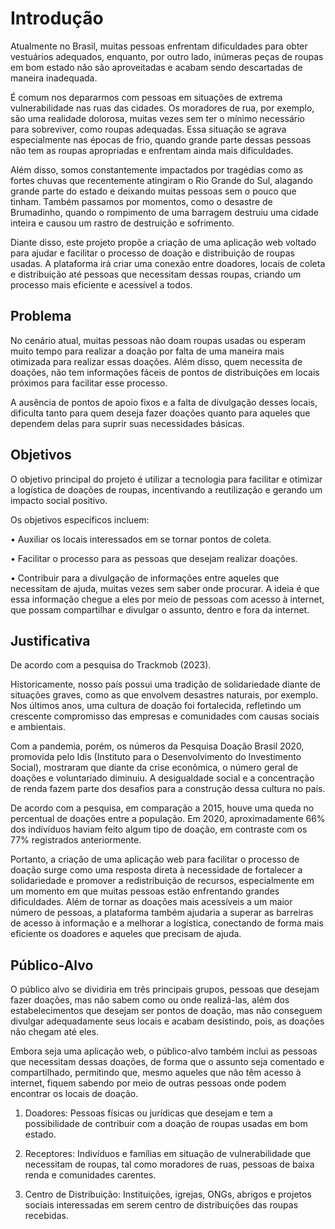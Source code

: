 # Introdução

Atualmente no Brasil, muitas pessoas enfrentam dificuldades para obter vestuários adequados, enquanto, por outro lado, inúmeras peças de roupas em bom estado não são aproveitadas e acabam sendo descartadas de maneira inadequada.

É comum nos depararmos com pessoas em situações de extrema vulnerabilidade nas ruas das cidades. Os moradores de rua, por exemplo, são uma realidade dolorosa, muitas vezes sem ter o mínimo necessário para sobreviver, como roupas adequadas. Essa situação se agrava especialmente nas épocas de frio, quando grande parte dessas pessoas não tem as roupas apropriadas e enfrentam ainda mais dificuldades.

Além disso, somos constantemente impactados por tragédias como as fortes chuvas que recentemente atingiram o Rio Grande do Sul, alagando grande parte do estado e deixando muitas pessoas sem o pouco que tinham. Também passamos por momentos, como o desastre de Brumadinho, quando o rompimento de uma barragem destruiu uma cidade inteira e causou um rastro de destruição e sofrimento.

Diante disso, este projeto propõe a criação de uma aplicação web voltado para ajudar e facilitar o processo de doação e distribuição de roupas usadas. A plataforma irá criar uma conexão entre doadores, locais de coleta e distribuição até pessoas que necessitam dessas roupas, criando um processo mais eficiente e acessível a todos.

## Problema

No cenário atual, muitas pessoas não doam roupas usadas ou esperam muito tempo para realizar a doação por falta de uma maneira mais otimizada para realizar essas doações. Além disso, quem necessita de doações, não tem informações fáceis de pontos de distribuições em locais próximos para facilitar esse processo.

A ausência de pontos de apoio fixos e a falta de divulgação desses locais, dificulta tanto para quem deseja fazer doações quanto para aqueles que dependem delas para suprir suas necessidades básicas.


## Objetivos

O objetivo principal do projeto é utilizar a tecnologia para facilitar e otimizar a logística de doações de roupas, incentivando a reutilização e gerando um impacto social positivo.

Os objetivos específicos incluem:

• Auxiliar os locais interessados em se tornar pontos de coleta.

• Facilitar o processo para as pessoas que desejam realizar doações.

• Contribuir para a divulgação de informações entre aqueles que necessitam de ajuda, muitas vezes sem saber onde procurar. A ideia é que essa informação chegue a eles por meio de pessoas com acesso à internet, que possam compartilhar e divulgar o assunto, dentro e fora da internet.

## Justificativa

De acordo com a pesquisa do Trackmob (2023).

Historicamente, nosso país possui uma tradição de solidariedade diante de situações graves, como as que envolvem desastres naturais, por exemplo. Nos últimos anos, uma cultura de doação foi fortalecida, refletindo um crescente compromisso das empresas e comunidades com causas sociais e ambientais.

Com a pandemia, porém, os números da Pesquisa Doação Brasil 2020, promovida pelo Idis (Instituto para o Desenvolvimento do Investimento Social), mostraram que diante da crise econômica, o número geral de doações e voluntariado diminuiu. A desigualdade social e a concentração de renda fazem parte dos desafios para a construção dessa cultura no país.

De acordo com a pesquisa, em comparação a 2015, houve uma queda no percentual de doações entre a população. Em 2020, aproximadamente 66% dos indivíduos haviam feito algum tipo de doação, em contraste com os 77% registrados anteriormente.

Portanto, a criação de uma aplicação web para facilitar o processo de doação surge como uma resposta direta à necessidade de fortalecer a solidariedade e promover a redistribuição de recursos, especialmente em um momento em que muitas pessoas estão enfrentando grandes dificuldades. Além de tornar as doações mais acessíveis a um maior número de pessoas, a plataforma também ajudaria a superar as barreiras de acesso à informação e a melhorar a logística, conectando de forma mais eficiente os doadores e aqueles que precisam de ajuda.

## Público-Alvo

O público alvo se dividiria em três principais grupos, pessoas que desejam fazer doações, mas não sabem como ou onde realizá-las, além dos estabelecimentos que desejam ser pontos de doação, mas não conseguem divulgar adequadamente seus locais e acabam desistindo, pois, as doações não chegam até eles.

Embora seja uma aplicação web, o público-alvo também inclui as pessoas que necessitam dessas doações, de forma que o assunto seja comentado e compartilhado, permitindo que, mesmo aqueles que não têm acesso à internet, fiquem sabendo por meio de outras pessoas onde podem encontrar os locais de doação.

1. Doadores: Pessoas físicas ou jurídicas que desejam e tem a possibilidade de contribuir com a doação de roupas usadas em bom estado.
 
2. Receptores: Indivíduos e famílias em situação de vulnerabilidade que necessitam de roupas, tal como moradores de ruas, pessoas de baixa renda e comunidades carentes.
   
3. Centro de Distribuição: Instituições, igrejas, ONGs, abrigos e projetos sociais interessadas em serem centro de distribuições das roupas recebidas.

